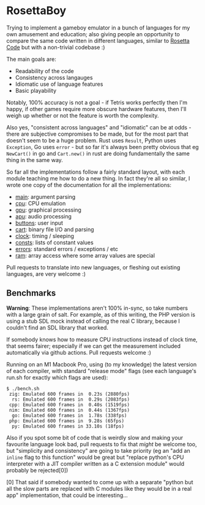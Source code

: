 RosettaBoy
==========
Trying to implement a gameboy emulator in a bunch of languages for my own
amusement and education; also giving people an opportunity to compare the
same code written in different languages, similar to
[Rosetta Code](https://www.rosettacode.org) but with a non-trivial codebase :)

The main goals are:

- Readability of the code
- Consistency across langauges
- Idiomatic use of language features
- Basic playability

Notably, 100% accuracy is not a goal - if Tetris works perfectly then I'm
happy, if other games require more obscure hardware features, then I'll
weigh up whether or not the feature is worth the complexity.

Also yes, "consistent across languages" and "idiomatic" can be at odds -
there are subjective compromises to be made, but for the most part that
doesn't seem to be a huge problem. Rust uses `Result`, Python uses
`Exception`, Go uses `error` - but so far it's always been pretty obvious
that eg `NewCart()` in go and `Cart.new()` in rust are doing fundamentally
the same thing in the same way.

So far all the implementations follow a fairly standard layout, with each
module teaching me how to do a new thing. In fact they're all so similar,
I wrote one copy of the documentation for all the implementations:

- [main](docs/main.md): argument parsing
- [cpu](docs/cpu.md): CPU emulation
- [gpu](docs/gpu.md): graphical processing
- [apu](docs/apu.md): audio processing
- [buttons](docs/buttons.md): user input
- [cart](docs/cart.md): binary file I/O and parsing
- [clock](docs/clock.md): timing / sleeping
- [consts](docs/consts.md): lists of constant values
- [errors](docs/errors.md): standard errors / exceptions / etc
- [ram](docs/ram.md): array access where some array values are special

Pull requests to translate into new languages, or fleshing out existing
languages, are very welcome :)

Benchmarks
----------
**Warning**: These implementations aren't 100% in-sync, so take numbers with
a large grain of salt. For example, as of this writing, the PHP version is
using a stub SDL mock instead of calling the real C library, because I couldn't
find an SDL library that worked.

If somebody knows how to measure CPU instructions instead of clock time, that
seems fairer; especially if we can get the measurement included automatically
via github actions. Pull requests welcome :)

Running on an M1 Macbook Pro, using (to my knowledge) the latest version of
each compiler, with standard "release mode" flags (see each language's run.sh
for exactly which flags are used):

```
$ ./bench.sh
 zig: Emulated 600 frames in  0.23s (2880fps)
  rs: Emulated 600 frames in  0.29s (2083fps)
 cpp: Emulated 600 frames in  0.40s (1519fps)
 nim: Emulated 600 frames in  0.44s (1367fps)
  go: Emulated 600 frames in  1.78s (338fps)
 php: Emulated 600 frames in  9.28s (65fps)
  py: Emulated 600 frames in 33.10s (18fps)
```

Also if you spot some bit of code that is weirdly slow and making your favourite
language look bad, pull requests to fix that _might_ be welcome too, but "simplicity
and consistency" are going to take priority (eg an "add an `inline` flag to this
function" would be great but "replace python's CPU interpreter with a JIT compiler
written as a C extension module" would probably be rejected[0])

[0] That said if somebody wanted to come up with a separate "python but all the slow
parts are replaced with C modules like they would be in a real app" implementation,
that could be interesting...

